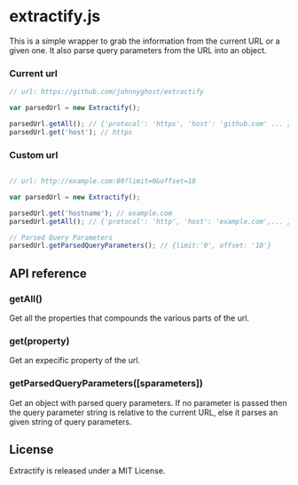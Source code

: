 # extractify.js

This is a simple wrapper to grab the information from the current URL or a given one.
It also parse query parameters from the URL into an object.

### Current url
```javascript
// url: https://github.com/johnnyghost/extractify

var parsedUrl = new Extractify();

parsedUrl.getAll(); // {'protocol': 'https', 'host': 'github.com' ... }
parsedUrl.get('host'); // https

```

### Custom url
```javascript

// url: http://example.com:80?limit=0&offset=10

var parsedUrl = new Extractify();

parsedUrl.get('hostname'); // example.com
parsedUrl.getAll(); // {'protocol': 'http', 'host': 'example.com',... }

// Parsed Query Parameters
parsedUrl.getParsedQueryParameters(); // {limit:'0', offset: '10'}

```


## API reference

### getAll()
Get all the properties that compounds the various parts of the url.

### get(property)
Get an expecific property of the url.

### getParsedQueryParameters([sparameters])
Get an object with parsed query parameters.
If no parameter is passed then the query parameter string is relative to the current URL,
else it parses an given string of query parameters.

## License

Extractify is released under a MIT License.

